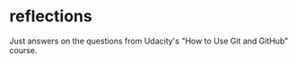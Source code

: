 reflections
===========

Just answers on the questions from Udacity's "How to Use Git and GitHub" course.
